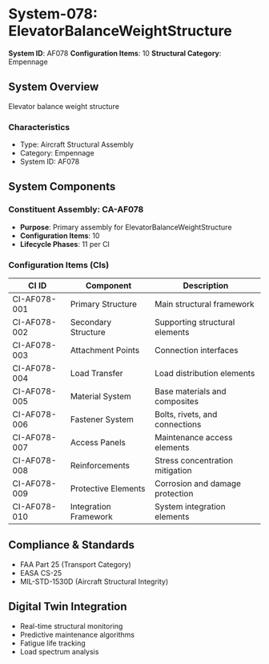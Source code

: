 # System-078: ElevatorBalanceWeightStructure

**System ID**: AF078
**Configuration Items**: 10
**Structural Category**: Empennage

## System Overview

Elevator balance weight structure

### Characteristics
- Type: Aircraft Structural Assembly
- Category: Empennage
- System ID: AF078

## System Components

### Constituent Assembly: CA-AF078
- **Purpose**: Primary assembly for ElevatorBalanceWeightStructure
- **Configuration Items**: 10
- **Lifecycle Phases**: 11 per CI

### Configuration Items (CIs)

| CI ID | Component | Description |
|-------|-----------|-------------|
| CI-AF078-001 | Primary Structure | Main structural framework |
| CI-AF078-002 | Secondary Structure | Supporting structural elements |
| CI-AF078-003 | Attachment Points | Connection interfaces |
| CI-AF078-004 | Load Transfer | Load distribution elements |
| CI-AF078-005 | Material System | Base materials and composites |
| CI-AF078-006 | Fastener System | Bolts, rivets, and connections |
| CI-AF078-007 | Access Panels | Maintenance access elements |
| CI-AF078-008 | Reinforcements | Stress concentration mitigation |
| CI-AF078-009 | Protective Elements | Corrosion and damage protection |
| CI-AF078-010 | Integration Framework | System integration elements |

## Compliance & Standards
- FAA Part 25 (Transport Category)
- EASA CS-25
- MIL-STD-1530D (Aircraft Structural Integrity)

## Digital Twin Integration
- Real-time structural monitoring
- Predictive maintenance algorithms
- Fatigue life tracking
- Load spectrum analysis
